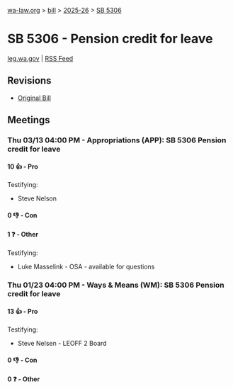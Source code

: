 [wa-law.org](/) > [bill](/bill/) > [2025-26](/bill/2025-26/) > [SB 5306](/bill/2025-26/sb/5306/)

# SB 5306 - Pension credit for leave
[leg.wa.gov](https://app.leg.wa.gov/billsummary?BillNumber=5306&Year=2025&Initiative=false) | [RSS Feed](./rss.xml)

## Revisions
* [Original Bill](1/)

## Meetings
### Thu 03/13 04:00 PM - Appropriations (APP): SB 5306 Pension credit for leave
#### 10 👍 - Pro
Testifying:
* Steve Nelson

#### 0 👎 - Con

#### 1 ❓ - Other
Testifying:
* Luke Masselink - OSA - available for questions

### Thu 01/23 04:00 PM - Ways & Means (WM): SB 5306 Pension credit for leave
#### 13 👍 - Pro
Testifying:
* Steve Nelsen - LEOFF 2 Board

#### 0 👎 - Con

#### 0 ❓ - Other
